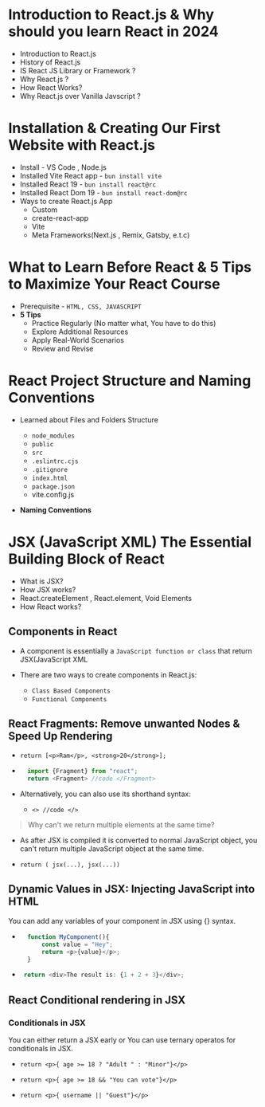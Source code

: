 # Introduction to React.js & Why should you learn React in 2024

- Introduction to React.js
-  History of React.js
- IS React JS Library or Framework ?
- Why React.js ?
- How React Works?
- Why React.js over Vanilla Javscript ?

# Installation & Creating Our First Website with React.js

- Install - VS Code , Node.js
- Installed Vite React app - `bun install vite`
- Installed React 19 - `bun install react@rc`
- Installed React Dom 19 - `bun install react-dom@rc`
- Ways to create React.js App
    - Custom 
    - create-react-app
    - Vite
    - Meta Frameworks(Next.js , Remix, Gatsby, e.t.c)
    
# What to Learn Before React & 5 Tips to Maximize Your React Course

- Prerequisite - `HTML, CSS, JAVASCRIPT`
- **5 Tips**
    - Practice Regularly (No matter what, You have to do this)
    - Explore Additional Resources 
    - Apply Real-World Scenarios
    - Review and Revise

# React Project Structure and Naming Conventions
- Learned about Files and Folders Structure
    - `node_modules` 
    - `public `
    - `src`
    - `.eslintrc.cjs`
    - `.gitignore`
    - `index.html` 
    - `package.json`
    - vite.config.js

- **Naming Conventions**

# JSX (JavaScript XML) The Essential Building Block of React

- What is JSX?
- How JSX works?
- React.createElement , React.element, Void Elements
- How React works?

## Components in React 

- A component is essentially a `JavaScript function or class` that return JSX(JavaScript XML

- There are two ways to create components in React.js:
    - `Class Based Components`
    - `Functional Components`

## React Fragments: Remove unwanted Nodes & Speed Up Rendering

- `return [<p>Ram</p>, <strong>20</strong>]; `

- ```javascript
    import {Fragment} from "react";
    return <Fragment> //code </Fragment>
  ```
- Alternatively, you can also use its shorthand syntax:
    - `<> //code </>`

> Why can't we return multiple elements at the same time?

- As after JSX is compiled it is converted to normal JavaScript object, you can't return multiple JavaScript object at the same time.

- `return ( jsx(...), jsx(...))`

## Dynamic Values in JSX: Injecting JavaScript into HTML

You can add any variables of your component in JSX using {} syntax.
- ```javascript
    function MyComponent(){
        const value = "Hey";
        return <p>{value}</p>;
    }
    ```

-  ```javascript
    return <div>The result is: {1 + 2 + 3}</div>;
    ```

## React Conditional rendering in JSX 
### Conditionals in JSX
You can either return a JSX early or You can use ternary operatos for conditionals in JSX.

- `return <p>{ age >= 18 ? "Adult " : "Minor"}</p>`

- `return <p>{ age >= 18 && "You can vote"}</p>`

- `return <p>{ username || "Guest"}</p>`

